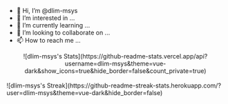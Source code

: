 - 👋 Hi, I’m @dlim-msys
- 👀 I’m interested in ...
- 🌱 I’m currently learning ...
- 💞️ I’m looking to collaborate on ...
- 📫 How to reach me ...

<!---
dlim-msys/dlim-msys is a ✨ special ✨ repository because its `README.md` (this file) appears on your GitHub profile.
You can click the Preview link to take a look at your changes.
--->
<center>
![dlim-msys's Stats](https://github-readme-stats.vercel.app/api?username=dlim-msys&theme=vue-dark&show_icons=true&hide_border=false&count_private=true) 
</center>
</br>
![dlim-msys's Streak](https://github-readme-streak-stats.herokuapp.com/?user=dlim-msys&theme=vue-dark&hide_border=false)
